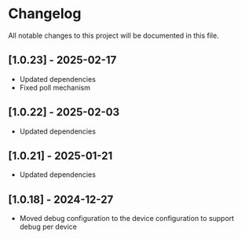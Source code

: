 # Changelog

All notable changes to this project will be documented in this file.

## [1.0.23] - 2025-02-17
- Updated dependencies
- Fixed poll mechanism

## [1.0.22] - 2025-02-03
- Updated dependencies

## [1.0.21] - 2025-01-21
- Updated dependencies

## [1.0.18] - 2024-12-27
- Moved debug configuration to the device configuration to support debug per device
